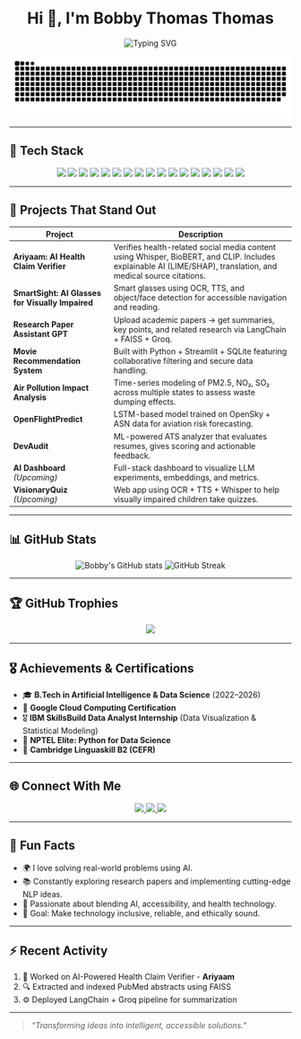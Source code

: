 <h1 align="center">Hi 👋, I'm Bobby Thomas Thomas</h1>

<p align="center">  
  <img src="https://readme-typing-svg.demolab.com?font=Fira+Code&size=22&duration=3000&pause=1000&center=true&vCenter=true&multiline=true&width=700&lines=AI+%26+Data+Science+Undergraduate+%F0%9F%8E%93;Generative+AI+%26+LLM+Engineer+%F0%9F%A7%A0;Machine+Learning+Developer+%F0%9F%9A%80;Cloud+%26+DevOps+Explorer+%E2%98%81%EF%B8%8F;Lifelong+Learner+%F0%9F%93%9A" alt="Typing SVG" />  
</p>  
 

<p align="center">
  <img src="https://github.com/Platane/snk/raw/output/github-contribution-grid-snake.svg" alt="Snake animation" />
</p>

---

## 🚀 Tech Stack

<p align="center">
  <img src="https://img.shields.io/badge/Python-333333?style=flat&logo=python&logoColor=yellow" />
  <img src="https://img.shields.io/badge/R-333333?style=flat&logo=r" />
  <img src="https://img.shields.io/badge/TensorFlow-333333?style=flat&logo=tensorflow" />
  <img src="https://img.shields.io/badge/PyTorch-333333?style=flat&logo=pytorch" />
  <img src="https://img.shields.io/badge/HuggingFace-333333?style=flat&logo=huggingface" />
  <img src="https://img.shields.io/badge/OpenAI-333333?style=flat&logo=openai" />
  <img src="https://img.shields.io/badge/LangChain-333333?style=flat" />
  <img src="https://img.shields.io/badge/FAISS-333333?style=flat" />
  <img src="https://img.shields.io/badge/Vector%20Databases-333333?style=flat&logo=databricks" />
  <img src="https://img.shields.io/badge/Time%20Series%20Analysis-333333?style=flat" />
  <img src="https://img.shields.io/badge/Django-333333?style=flat&logo=django" />
  <img src="https://img.shields.io/badge/React-333333?style=flat&logo=react" />
  <img src="https://img.shields.io/badge/Streamlit-333333?style=flat&logo=streamlit" />
  <img src="https://img.shields.io/badge/Azure-333333?style=flat&logo=microsoftazure" />
  <img src="https://img.shields.io/badge/AWS-333333?style=flat&logo=amazonaws" />
  <img src="https://img.shields.io/badge/GCP-333333?style=flat&logo=googlecloud" />
  <img src="https://img.shields.io/badge/CI%2FCD-333333?style=flat&logo=githubactions" />
</p>

---

## 🧠 Projects That Stand Out

| **Project** | **Description** |
|-------------|----------------|
| **Ariyaam: AI Health Claim Verifier** | Verifies health-related social media content using Whisper, BioBERT, and CLIP. Includes explainable AI (LIME/SHAP), translation, and medical source citations. |
| **SmartSight: AI Glasses for Visually Impaired** | Smart glasses using OCR, TTS, and object/face detection for accessible navigation and reading. |
| **Research Paper Assistant GPT** | Upload academic papers → get summaries, key points, and related research via LangChain + FAISS + Groq. |
| **Movie Recommendation System** | Built with Python + Streamlit + SQLite featuring collaborative filtering and secure data handling. |
| **Air Pollution Impact Analysis** | Time-series modeling of PM2.5, NO₂, SO₂ across multiple states to assess waste dumping effects. |
| **OpenFlightPredict** | LSTM-based model trained on OpenSky + ASN data for aviation risk forecasting. |
| **DevAudit** | ML-powered ATS analyzer that evaluates resumes, gives scoring and actionable feedback. |
| **AI Dashboard** *(Upcoming)* | Full-stack dashboard to visualize LLM experiments, embeddings, and metrics. |
| **VisionaryQuiz** *(Upcoming)* | Web app using OCR + TTS + Whisper to help visually impaired children take quizzes. |

---

## 📊 GitHub Stats

<p align="center">
  <img src="https://github-readme-stats.vercel.app/api?username=bobbythomas985&show_icons=true&theme=radical" alt="Bobby's GitHub stats" width="48%" />
  <img src="https://github-readme-streak-stats.herokuapp.com/?user=bobbythomas985&theme=radical" alt="GitHub Streak" width="48%" />
</p>

---

## 🏆 GitHub Trophies

<p align="center">
  <img src="https://github-profile-trophy.vercel.app/?username=bobbythomas985&theme=radical&no-frame=true&margin-w=10&row=2&column=4" />
</p>

---

## 🎖 Achievements & Certifications

- 🎓 **B.Tech in Artificial Intelligence & Data Science** (2022–2026)  
- 🏅 **Google Cloud Computing Certification**  
- 🎖 **IBM SkillsBuild Data Analyst Internship** (Data Visualization & Statistical Modeling)  
- 🏅 **NPTEL Elite: Python for Data Science**  
- 📜 **Cambridge Linguaskill B2 (CEFR)**  

---

## 🌐 Connect With Me

<p align="center">
  <a href="https://linkedin.com/in/bobby-thomas-thomas" target="_blank">
    <img src="https://img.shields.io/badge/LinkedIn-0A66C2?style=for-the-badge&logo=linkedin&logoColor=white" />
  </a>
  <a href="mailto:22ad308@mgits.ac.in">
    <img src="https://img.shields.io/badge/Email-D14836?style=for-the-badge&logo=gmail&logoColor=white" />
  </a>
  <a href="https://your-portfolio-site.com" target="_blank">
    <img src="https://img.shields.io/badge/Portfolio-000000?style=for-the-badge&logo=firefox&logoColor=white" />
  </a>
</p>

---

## 🧩 Fun Facts

- 🌍 I love solving real-world problems using AI.  
- 📚 Constantly exploring research papers and implementing cutting-edge NLP ideas.  
- 🧪 Passionate about blending AI, accessibility, and health technology.  
- 🎯 Goal: Make technology inclusive, reliable, and ethically sound.  

---

## ⚡ Recent Activity

<!--START_SECTION:activity-->
1. 🧠 Worked on AI-Powered Health Claim Verifier - **Ariyaam**  
2. 🔍 Extracted and indexed PubMed abstracts using FAISS  
3. ⚙️ Deployed LangChain + Groq pipeline for summarization  
<!--END_SECTION:activity-->

---

> *“Transforming ideas into intelligent, accessible solutions.”*
